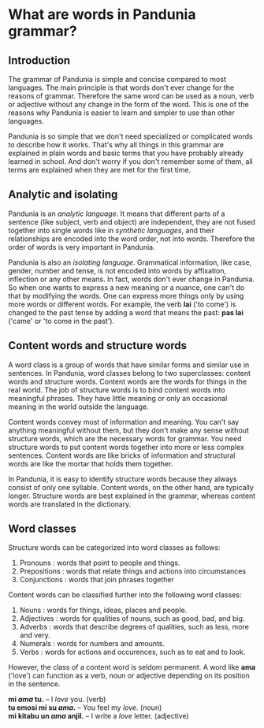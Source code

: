 # What are words in Pandunia grammar?

## Introduction

The grammar of Pandunia is simple and concise compared to most languages.
The main principle is that words don't ever change for the reasons of grammar.
Therefore the same word can be used as a noun, verb or adjective
without any change in the form of the word.
This is one of the reasons why Pandunia is easier to learn and simpler to use than other languages.

Pandunia is so simple that we don't need specialized or complicated words to describe how it works.
That's why all things in this grammar are explained in plain words
and basic terms that you have probably already learned in school.
And don't worry if you don't remember some of them,
all terms are explained when they are met for the first time.

## Analytic and isolating

Pandunia is an _analytic language_.
It means that different parts of a sentence (like subject, verb and object) are independent,
they are not fused together into single words like in _synthetic languages_,
and their relationships are encoded into the word order, not into words.
Therefore the order of words is very important in Pandunia.

Pandunia is also an _isolating language_.
Grammatical information, like case, gender, number and tense, is not encoded into words by affixation, inflection or any other means.
In fact, words don't ever change in Pandunia.
So when one wants to express a new meaning or a nuance, one can't do that by modifying the words.
One can express more things only by using more words or different words.
For example, the verb **lai** ('to come') is changed to the past tense by adding a word that means the past:
**pas lai** ('came' or 'to come in the past').

## Content words and structure words

A word class is a group of words that have similar forms and similar use in sentences.
In Pandunia, word classes belong to two superclasses: content words and structure words.
Content words are the words for things in the real world.
The job of structure words is to bind content words into meaningful phrases.
They have little meaning or only an occasional meaning in the world outside the language.

Content words convey most of information and meaning.
You can't say anything meaningful without them,
but they don't make any sense without structure words,
which are the necessary words for grammar.
You need structure words to put content words together into more or less complex sentences.
Content words are like bricks of information and structural words are like the mortar that holds them together.

In Pandunia, it is easy to identify structure words because they always consist of only one syllable.
Content words, on the other hand, are typically longer.
Structure words are best explained in the grammar,
whereas content words are translated in the dictionary.

## Word classes

Structure words can be categorized into word classes as follows:

1. Pronouns : words that point to people and things.
2. Prepositions : words that relate things and actions into circumstances
3. Conjunctions : words that join phrases together

Content words can be classified further into the following word classes:

1. Nouns : words for things, ideas, places and people.
2. Adjectives : words for qualities of nouns, such as good, bad, and big.
3. Adverbs : words that describe degrees of qualities, such as less, more and very.
4. Numerals : words for numbers and amounts.
5. Verbs : words for actions and occurences, such as to eat and to look.

However, the class of a content word is seldom permanent.
A word like
**ama**
('love') can function as a verb, noun or adjective
depending on its position in the sentence.

**mi _ama_ tu.**
– I _love_ you. (verb)  
**tu emosi mi su _ama_.**
– You feel my _love_. (noun)  
**mi kitabu un _ama_ anjil.**
– I write a _love_ letter. (adjective)

